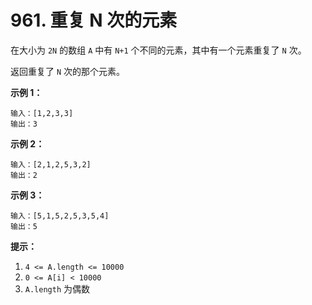 # 961. 重复 N 次的元素

在大小为 `2N` 的数组 `A` 中有 `N+1` 个不同的元素，其中有一个元素重复了 `N` 次。

返回重复了 `N` 次的那个元素。

**示例 1：**

```()
输入：[1,2,3,3]
输出：3
```

**示例 2：**

```()
输入：[2,1,2,5,3,2]
输出：2
```

**示例 3：**

```()
输入：[5,1,5,2,5,3,5,4]
输出：5
```

**提示：**

1. `4 <= A.length <= 10000`
2. `0 <= A[i] < 10000`
3. `A.length` 为偶数
